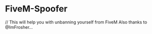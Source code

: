 # FiveM-Spoofer 
// This will help you with unbanning yourself from FiveM 
Also thanks to @ImFrosher...
